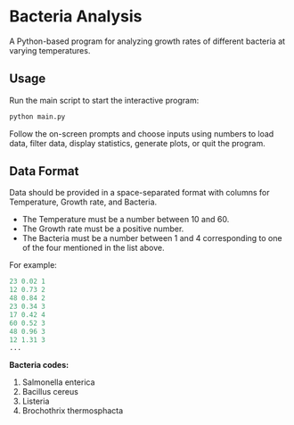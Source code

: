 # Bacteria Analysis

A Python-based program for analyzing growth rates of different bacteria at varying temperatures.

## Usage

Run the main script to start the interactive program:

```bash
python main.py
```

Follow the on-screen prompts and choose inputs using numbers to load data, filter data, display statistics, generate plots, or quit the program.

## Data Format

Data should be provided in a space-separated format with columns for Temperature, Growth rate, and Bacteria.

- The Temperature must be a number between 10 and 60.
- The Growth rate must be a positive number.
- The Bacteria must be a number between 1 and 4 corresponding to one of the four mentioned in the list above.

For example:

```python
23 0.02 1
12 0.73 2
48 0.84 2
23 0.34 3
17 0.42 4
60 0.52 3
48 0.96 3
12 1.31 3
...
```

**Bacteria codes:**

1. Salmonella enterica
2. Bacillus cereus
3. Listeria
4. Brochothrix thermosphacta
